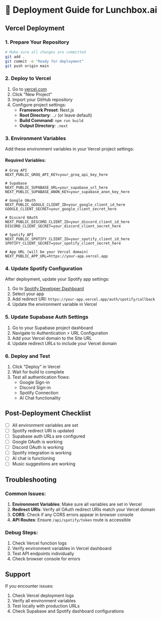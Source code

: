 # 🚀 Deployment Guide for Lunchbox.ai

## Vercel Deployment

### 1. Prepare Your Repository
```bash
# Make sure all changes are committed
git add .
git commit -m "Ready for deployment"
git push origin main
```

### 2. Deploy to Vercel
1. Go to [vercel.com](https://vercel.com)
2. Click "New Project"
3. Import your GitHub repository
4. Configure project settings:
   - **Framework Preset**: Next.js
   - **Root Directory**: `./` (or leave default)
   - **Build Command**: `npm run build`
   - **Output Directory**: `.next`

### 3. Environment Variables
Add these environment variables in your Vercel project settings:

#### Required Variables:
```env
# Groq API
NEXT_PUBLIC_GROQ_API_KEY=your_groq_api_key_here

# Supabase
NEXT_PUBLIC_SUPABASE_URL=your_supabase_url_here
NEXT_PUBLIC_SUPABASE_ANON_KEY=your_supabase_anon_key_here

# Google OAuth
NEXT_PUBLIC_GOOGLE_CLIENT_ID=your_google_client_id_here
GOOGLE_CLIENT_SECRET=your_google_client_secret_here

# Discord OAuth
NEXT_PUBLIC_DISCORD_CLIENT_ID=your_discord_client_id_here
DISCORD_CLIENT_SECRET=your_discord_client_secret_here

# Spotify API
NEXT_PUBLIC_SPOTIFY_CLIENT_ID=your_spotify_client_id_here
SPOTIFY_CLIENT_SECRET=your_spotify_client_secret_here

# App URL (will be your Vercel domain)
NEXT_PUBLIC_APP_URL=https://your-app.vercel.app
```

### 4. Update Spotify Configuration
After deployment, update your Spotify app settings:

1. Go to [Spotify Developer Dashboard](https://developer.spotify.com/dashboard)
2. Select your app
3. Add redirect URI: `https://your-app.vercel.app/auth/spotify/callback`
4. Update the environment variable in Vercel

### 5. Update Supabase Auth Settings
1. Go to your Supabase project dashboard
2. Navigate to Authentication > URL Configuration
3. Add your Vercel domain to the Site URL
4. Update redirect URLs to include your Vercel domain

### 6. Deploy and Test
1. Click "Deploy" in Vercel
2. Wait for build to complete
3. Test all authentication flows:
   - Google Sign-in
   - Discord Sign-in
   - Spotify Connection
   - AI Chat functionality

## Post-Deployment Checklist

- [ ] All environment variables are set
- [ ] Spotify redirect URI is updated
- [ ] Supabase auth URLs are configured
- [ ] Google OAuth is working
- [ ] Discord OAuth is working
- [ ] Spotify integration is working
- [ ] AI chat is functioning
- [ ] Music suggestions are working

## Troubleshooting

### Common Issues:
1. **Environment Variables**: Make sure all variables are set in Vercel
2. **Redirect URIs**: Verify all OAuth redirect URIs match your Vercel domain
3. **CORS**: Check if any CORS errors appear in browser console
4. **API Routes**: Ensure `/api/spotify/token` route is accessible

### Debug Steps:
1. Check Vercel function logs
2. Verify environment variables in Vercel dashboard
3. Test API endpoints individually
4. Check browser console for errors

## Support
If you encounter issues:
1. Check Vercel deployment logs
2. Verify all environment variables
3. Test locally with production URLs
4. Check Supabase and Spotify dashboard configurations
